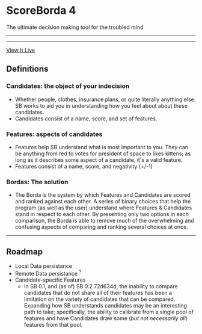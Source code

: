 # ScoreBorda 4

The ultimate decision making tool for the troubled mind

----------------
----------------

[View It Live](https://score-borda.vercel.app/)

## Definitions

### Candidates: the object of your indecision

- Whether people, clothes, insurance plans, or quite literally anything else.
SB works to aid you in understanding how you feel about about these candidates.
- Candidates consist of a name, score, and set of features.

### Features: aspects of candidates

- Features help SB understand what is most important to you. They can be anything from
red to votes for president of space to likes kittens; as long as it describes some aspect of a candidate, it's a valid feature.
- Features consist of a name, score, and negativity (+/-1)

### Bordas: The solution

- The Borda is the system by which Features and Candidates are scored and ranked against each other. 
A series of binary choices that help the program (as well as the user) understand where Features 
& Candidates stand in respect to each other. By presenting only two options in each comparison,
the Borda is able to remove much of the overwhelming and confusing aspects of comparing and ranking several choices at once.

---

## Roadmap

- Local Data persistance
- Remote Data persistance <sup>?</sup>
- Candidate-specific Features
	- In SB 0.1, and (as of) SB 0.2.72d634d, the inability to compare candidates that do not share
	  all of their features has been a limitation on the variety of candidates that can be compared.
	  Expanding how SB understands candidates may be an interesting path to take; specifically,
	  the ability to calibrate from a single pool of features and have Candidates draw some (*but not necessarily all*) features from that pool.
